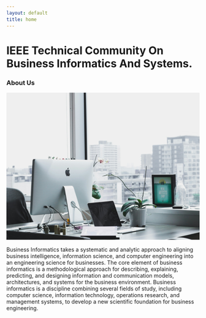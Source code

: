 ```yaml
---
layout: default
title: home
---
```



<!-- [IEEE.ORG](https://www.ieee.org)  

[IEEE COMPUTER SOCIETY](https://www.computer.org)

![TCBIS LOGO](images/tcbislogo.png "TCBIS-LOGO")  

<!-- <img class="main-logo" src="/assets/images/tcbislogo.png"> -->

<!-- - [Home]('/')
- [Conferences]('/conferences')
- [Executive Committee]
- [Join Us]
- [Contact] -->

<div class="hero-content">
    <h1>IEEE Technical Community On Business Informatics And Systems. </h1>
</div>

<div class="about-section">
    <h3>About Us</h3>
    <div class="about">
        <img src="./assets/images/businfo.png" alt="" srcset="">
        <p class="about-content">Business Informatics takes a systematic and analytic approach to aligning
            <span>business intelligence</span>, <span>information science</span>, and <span>computer engineering</span>
            into an <span>engineering science for businesses</span>. The core element of business informatics is a
            methodological approach for describing, explaining, predicting, and designing information and communication
            models, architectures, and systems for the business environment. Business informatics is a discipline
            combining several fields of study, including computer science, information technology, operations research,
            and management systems, to develop a new scientific foundation for business engineering.
        </p>
    </div>
</div>
